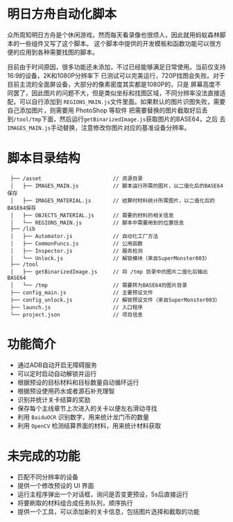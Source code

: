 # 明日方舟自动化脚本

众所周知明日方舟是个休闲游戏，然而每天看录像也很烦人，因此就用蚂蚁森林脚本的一些组件又写了这个脚本。
这个脚本中提供的开发模板和函数功能可以很方便的应用到各种需要找图的脚本。

目前由于时间原因，很多功能还未添加，不过已经能够满足日常使用。当前仅支持16:9的设备，2K和1080P分辨率下
已测试可以完美运行，720P找图会失败。对于目前主流的全面屏设备，大部分的像素密度其实都是1080P的，只是
屏幕高度不同罢了，因此图片的问题不大，但是类似坐标和找图区域，不同分辨率没法直接适配，可以自行添加到
`REGIONS_MAIN.js`文件里面。如果默认的图片识图失败，需要自己添加图片，则需要用 PhotoShop 等软件
把需要替换的图片截取好后丢到`/tool/tmp`下面，然后运行`getBinarizedImage.js`获取图片的BASE64，之后
去`IMAGES_MAIN.js`手动替换，注意修改你图片对应的基准设备分辨率。

# 脚本目录结构

```
 ├── /asset                       // 资源目录
 │   ├── IMAGES_MAIN.js           // 脚本运行所需的图片，以二值化后的BASE64保存
 │   ├── IMAGES_MATERIAL.js       // 结算时材料统计所需图片，以二值化后的BASE64保存
 │   ├── OBJECTS_MATERIAL.js      // 需要的材料的相关信息
 │   └── REGIONS_MAIN.js          // 脚本中需要用到的位置信息
 ├── /lib
 │   ├── Automator.js             // 自动化工厂方法
 │   ├── CommonFuncs.js           // 公用函数
 │   ├── Inspector.js             // 服务检测
 │   └── Unlock.js                // 解锁模块（来自SuperMonster003）
 ├── /tool
 │   ├── getBinarizedImage.js     // 将 /tmp 目录中的图片二值化后输出BASE64
 │   └── /tmp                     // 需要转为BASE64的图片目录
 ├── config_main.js               // 主要预设文件
 ├── config_unlock.js             // 解锁预设文件（来自SuperMonster003）
 ├── launch.js                    // 入口程序
 └── project.json                 // 项目信息
```

# 功能简介

* 通过ADB自动开启无障碍服务
* 可以定时启动自动解锁并运行
* 根据预设的目标材料和目标数量自动循环运行
* 根据预设使用药水或者源石补充理智
* 识别并统计关卡结算的奖励
* 保存每个主线章节上次进入的关卡以便左右滑动寻找
* 利用 `BaiduOCR` 识别数字，用来统计龙门币的数量
* 利用 `OpenCV` 检测结算界面的材料，用来统计材料获取

# 未完成的功能

* 匹配不同分辨率的设备
* 提供一个修改预设的 UI 界面
* 运行主程序弹出一个对话框，询问是否变更预设，5s后直接运行
* 将要刷取的材料组合成任务队列，顺序执行
* 提供一个工具，可以添加新的关卡信息，包括图片选择和截取的功能